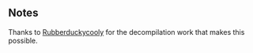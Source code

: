 ## Notes

Thanks to [Rubberduckycooly](https://github.com/Rubberduckycooly/Sonic-CD-11-Decompilation) for the decompilation work that makes this possible.

